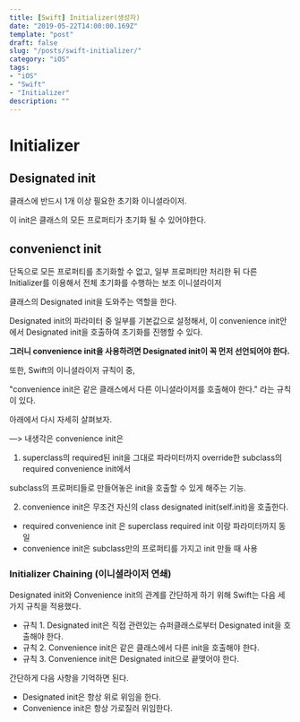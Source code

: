 ```yaml
---
title: [Swift] Initializer(생성자)  
date: "2019-05-22T14:00:00.169Z"  
template: "post"  
draft: false  
slug: "/posts/swift-initializer/"  
category: "iOS"  
tags:  
- "iOS"  
- "Swift"  
- "Initializer"  
description: ""  
---
```


# Initializer



## Designated init

클래스에 반드시 1개 이상 필요한 초기화 이니셜라이저.  

이 init은 클래스의 모든 프로퍼티가 초기화 될 수 있어야한다.





## convenienct init

단독으로 모든 프로퍼티를 초기화할 수 없고, 일부 프로퍼티만 처리한 뒤 다른 Initializer를 이용해서 전체 초기화를 수행하는 보조 이니셜라이저

클래스의 Designated init을 도와주는 역할을 한다.

Designated init의 파라미터 중 일부를 기본값으로 설정해서, 이 convenience init안에서 Designated init을 호출하여 초기화를 진행할 수 있다.

**그러니 convenience init을 사용하려면 Designated init이 꼭 먼저 선언되어야 한다.**

또한, Swift의 이니셜라이저 규칙이 중,

"convenience init은 같은 클래스에서 다른 이니셜라이저를 호출해야 한다." 라는 규칙이 있다.

아래에서 다시 자세히 살펴보자.

—> 내생각은 convenience init은   

1) superclass의 required된 init을 그대로 파라미터까지 override한 subclass의 required convenience init에서

subclass의 프로퍼티들로 만들어놓은 init을 호출할 수 있게 해주는 기능.



2) convenience init은 무조건 자신의 class designated init(self.init)을 호출한다.

- required convenience init 은 superclass required init 이랑 파라미터까지 동일
- convenience init은 subclass만의 프로퍼티를 가지고 init 만들 때 사용



### Initializer Chaining (이니셜라이저 연쇄)

Designated init와 Convenience init의 관계를 간단하게 하기 위해  Swift는 다음 세가지 규칙을 적용했다.

- 규칙 1. Designated init은 직접 관련있는 슈퍼클래스로부터 Designated init을 호출해야 한다.
- 규칙 2. Convenience init은 같은 클래스에서 다른 init을 호출해야 한다.
- 규칙 3. Convenience init은 Designated init으로 끝맺어야 한다.

간단하게 다음 사항을 기억하면 된다.

- Designated init은 항상 위로 위임을 한다.
- Convenience init은 항상 가로질러 위임한다.
